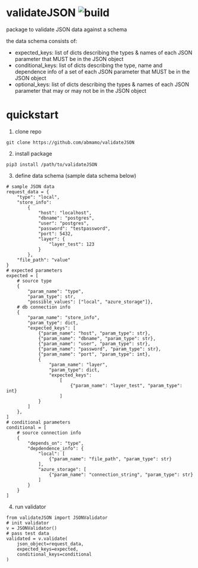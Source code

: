 # validateJSON ![build](https://github.com/abmamo/validateJSON/workflows/build/badge.svg?branch=main)
package to validate JSON data against a schema

the data schema consists of:
- expected_keys: list of dicts describing the types & names
                 of each JSON parameter that MUST be in the
                 JSON object
- conditional_keys: list of dicts describing the type, name
                    and dependence info of a set of each JSON
                    parameter that MUST be in the JSON
                    object
- optional_keys: list of dicts describing the types & names
                 of each JSON parameter that may or may not
                 be in the JSON object
# quickstart
1. clone repo
```
git clone https://github.com/abmamo/validateJSON
```
2. install package
```
pip3 install /path/to/validateJSON
```
3. define data schema (sample data schema below)
```
# sample JSON data
request_data = {
    "type": "local",
    "store_info":
        {
            "host": "localhost",
            "dbname": "postgres",
            "user": "postgres",
            "password": "testpassword",
            "port": 5432,
            "layer": {
                "layer_test": 123
            }
        },
    "file_path": "value"
}
# expected parameters
expected = [
    # source type
    {
        "param_name": "type",
        "param_type": str,
        "possible_values": ["local", "azure_storage"]},
    # db connection info
    {
        "param_name": "store_info",
        "param_type": dict,
        "expected_keys": [
            {"param_name": "host", "param_type": str},
            {"param_name": "dbname", "param_type": str},
            {"param_name": "user", "param_type": str},
            {"param_name": "password", "param_type": str},
            {"param_name": "port", "param_type": int},
            {
                "param_name": "layer",
                "param_type": dict,
                "expected_keys":
                    [
                        {"param_name": "layer_test", "param_type": int}
                    ]
            }
        ]
    },
]
# conditional parameters
conditional = [
    # source connection info
    {
        "depends_on": "type",
        "depdendence_info": {
            "local": [
                {"param_name": "file_path", "param_type": str}
            ],
            "azure_storage": [
                {"param_name": "connection_string", "param_type": str}
            ]
        }
    }
]
```
4. run validator
```
from validateJSON import JSONValidator
# init validator
v = JSONValidator()
# pass test data
validated = v.validate(
    json_object=request_data,
    expected_keys=expected,
    conditional_keys=conditional
)
```
